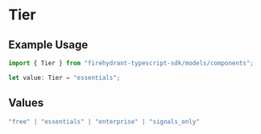 # Tier

## Example Usage

```typescript
import { Tier } from "firehydrant-typescript-sdk/models/components";

let value: Tier = "essentials";
```

## Values

```typescript
"free" | "essentials" | "enterprise" | "signals_only"
```